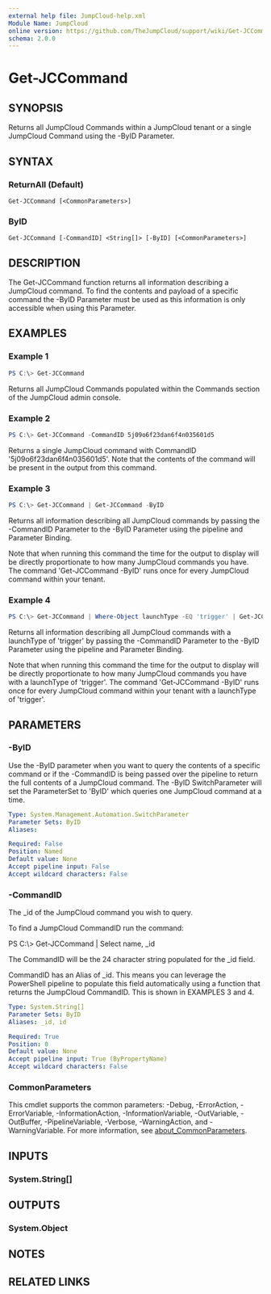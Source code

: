 ```yaml
---
external help file: JumpCloud-help.xml
Module Name: JumpCloud
online version: https://github.com/TheJumpCloud/support/wiki/Get-JCCommand
schema: 2.0.0
---
```


# Get-JCCommand

## SYNOPSIS
Returns all JumpCloud Commands within a JumpCloud tenant or a single JumpCloud Command using the -ByID Parameter.

## SYNTAX

### ReturnAll (Default)
```
Get-JCCommand [<CommonParameters>]
```

### ByID
```
Get-JCCommand [-CommandID] <String[]> [-ByID] [<CommonParameters>]
```

## DESCRIPTION
The Get-JCCommand function returns all information describing a JumpCloud command. To find the contents and payload of a specific command the -ByID Parameter must be used as this information is only accessible when using this Parameter.

## EXAMPLES

### Example 1
```powershell
PS C:\> Get-JCCommand
```

Returns all JumpCloud Commands populated within the Commands section of the JumpCloud admin console.

### Example 2
```powershell
PS C:\> Get-JCCommand -CommandID 5j09o6f23dan6f4n035601d5
```

Returns a single JumpCloud command with CommandID '5j09o6f23dan6f4n035601d5'. Note that the contents of the command will be present in the output from this command.

### Example 3
```powershell
PS C:\> Get-JCCommand | Get-JCCommand -ByID
```

Returns all information describing all JumpCloud commands by passing the -CommandID Parameter to the -ByID Parameter using the pipeline and Parameter Binding.

Note that when running this command the time for the output to display will be directly proportionate to how many JumpCloud commands you have. The command 'Get-JCCommand -ByID' runs once for every JumpCloud command within your tenant.

### Example 4
```powershell
PS C:\> Get-JCCommand | Where-Object launchType -EQ 'trigger' | Get-JCCommand -ByID
```

Returns all information describing all JumpCloud commands with a launchType of 'trigger' by passing the -CommandID Parameter to the -ByID Parameter using the pipeline and Parameter Binding.

Note that when running this command the time for the output to display will be directly proportionate to how many JumpCloud commands you have with a launchType of 'trigger'. The command 'Get-JCCommand -ByID' runs once for every JumpCloud command within your tenant with a launchType of 'trigger'.

## PARAMETERS

### -ByID
Use the -ByID parameter when you want to query the contents of a specific command or if the -CommandID is being passed over the pipeline to return the full contents of a JumpCloud command.
The -ByID SwitchParameter will set the ParameterSet to 'ByID' which queries one JumpCloud command at a time.

```yaml
Type: System.Management.Automation.SwitchParameter
Parameter Sets: ByID
Aliases:

Required: False
Position: Named
Default value: None
Accept pipeline input: False
Accept wildcard characters: False
```

### -CommandID
The _id of the JumpCloud command you wish to query.

To find a JumpCloud CommandID run the command:

PS C:\\\> Get-JCCommand | Select name, _id

The CommandID will be the 24 character string populated for the _id field.

CommandID has an Alias of _id.
This means you can leverage the PowerShell pipeline to populate this field automatically using a function that returns the JumpCloud CommandID.
This is shown in EXAMPLES  3 and 4.

```yaml
Type: System.String[]
Parameter Sets: ByID
Aliases: _id, id

Required: True
Position: 0
Default value: None
Accept pipeline input: True (ByPropertyName)
Accept wildcard characters: False
```

### CommonParameters
This cmdlet supports the common parameters: -Debug, -ErrorAction, -ErrorVariable, -InformationAction, -InformationVariable, -OutVariable, -OutBuffer, -PipelineVariable, -Verbose, -WarningAction, and -WarningVariable. For more information, see [about_CommonParameters](http://go.microsoft.com/fwlink/?LinkID=113216).

## INPUTS

### System.String[]

## OUTPUTS

### System.Object
## NOTES

## RELATED LINKS
